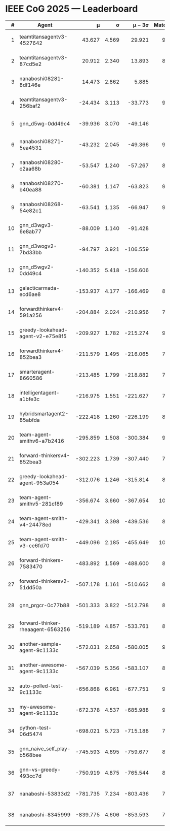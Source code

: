 # IEEE CoG 2025 — Leaderboard

| # | Agent | μ | σ | μ − 3σ | Matches | Updated |
|---:|---|---:|---:|---:|---:|---|
| 1 | teamtitansagentv3-4527642 | 43.627 | 4.569 | 29.921 | 9636 | 2025-08-31 04:01 |
| 2 | teamtitansagentv3-87cd5e2 | 20.912 | 2.340 | 13.893 | 8698 | 2025-08-31 04:01 |
| 3 | nanaboshi08281-8df146e | 14.473 | 2.862 | 5.885 | 376 | 2025-08-31 04:01 |
| 4 | teamtitansagentv3-256baf2 | -24.434 | 3.113 | -33.773 | 9514 | 2025-08-31 04:01 |
| 5 | gnn_d5wg-0dd49c4 | -39.936 | 3.070 | -49.146 | 200 | 2025-08-31 04:01 |
| 6 | nanaboshi08271-5ea4531 | -43.232 | 2.045 | -49.366 | 9438 | 2025-08-31 04:01 |
| 7 | nanaboshi08280-c2aa68b | -53.547 | 1.240 | -57.267 | 8798 | 2025-08-31 04:01 |
| 8 | nanaboshi08270-b40ea88 | -60.381 | 1.147 | -63.823 | 9400 | 2025-08-31 04:01 |
| 9 | nanaboshi08268-54e82c1 | -63.541 | 1.135 | -66.947 | 9160 | 2025-08-31 04:01 |
| 10 | gnn_d3wgv3-6e8ab77 | -88.009 | 1.140 | -91.428 | 258 | 2025-08-31 04:01 |
| 11 | gnn_d3wogv2-7bd33bb | -94.797 | 3.921 | -106.559 | 414 | 2025-08-31 04:01 |
| 12 | gnn_d5wgv2-0dd49c4 | -140.352 | 5.418 | -156.606 | 306 | 2025-08-31 04:01 |
| 13 | galacticarmada-ecd6ae8 | -153.937 | 4.177 | -166.469 | 8780 | 2025-08-31 04:01 |
| 14 | forwardthinkerv4-591a256 | -204.884 | 2.024 | -210.956 | 7808 | 2025-08-31 04:01 |
| 15 | greedy-lookahead-agent-v2-e75e8f5 | -209.927 | 1.782 | -215.274 | 9580 | 2025-08-31 04:01 |
| 16 | forwardthinkerv4-852bea3 | -211.579 | 1.495 | -216.065 | 7639 | 2025-08-31 04:01 |
| 17 | smarteragent-8660586 | -213.485 | 1.799 | -218.882 | 7713 | 2025-08-31 04:01 |
| 18 | intelligentagent-a1bfe3c | -216.975 | 1.551 | -221.627 | 7761 | 2025-08-31 04:01 |
| 19 | hybridsmartagent2-85abfda | -222.418 | 1.260 | -226.199 | 8118 | 2025-08-31 04:01 |
| 20 | team-agent-smithv6-a7b2416 | -295.859 | 1.508 | -300.384 | 9800 | 2025-08-31 04:01 |
| 21 | forward-thinkersv4-852bea3 | -302.223 | 1.739 | -307.440 | 7535 | 2025-08-31 04:01 |
| 22 | greedy-lookahead-agent-953a054 | -312.076 | 1.246 | -315.814 | 8608 | 2025-08-31 04:01 |
| 23 | team-agent-smithv5-281cf89 | -356.674 | 3.660 | -367.654 | 10100 | 2025-08-31 04:01 |
| 24 | team-agent-smith-v4-24478ed | -429.341 | 3.398 | -439.536 | 8718 | 2025-08-31 04:01 |
| 25 | team-agent-smith-v3-ce6fd70 | -449.096 | 2.185 | -455.649 | 10418 | 2025-08-31 04:01 |
| 26 | forward-thinkers-7583470 | -483.892 | 1.569 | -488.600 | 8880 | 2025-08-31 04:01 |
| 27 | forward-thinkersv2-51dd50a | -507.178 | 1.161 | -510.662 | 8496 | 2025-08-31 04:01 |
| 28 | gnn_prgcr-0c77b88 | -501.333 | 3.822 | -512.798 | 8550 | 2025-08-31 04:01 |
| 29 | forward-thinker-rheaagent-6563256 | -519.189 | 4.857 | -533.761 | 8084 | 2025-08-31 04:01 |
| 30 | another-sample-agent-9c1133c | -572.031 | 2.658 | -580.005 | 9320 | 2025-08-31 04:01 |
| 31 | another-awesome-agent-9c1133c | -567.039 | 5.356 | -583.107 | 8800 | 2025-08-31 04:01 |
| 32 | auto-polled-test-9c1133c | -656.868 | 6.961 | -677.751 | 9320 | 2025-08-31 04:01 |
| 33 | my-awesome-agent-9c1133c | -672.378 | 4.537 | -685.988 | 9180 | 2025-08-31 04:01 |
| 34 | python-test-06d5474 | -698.021 | 5.723 | -715.188 | 7840 | 2025-08-31 04:01 |
| 35 | gnn_naive_self_play-b568bee | -745.593 | 4.695 | -759.677 | 8080 | 2025-08-31 04:01 |
| 36 | gnn-vs-greedy-493cc7d | -750.919 | 4.875 | -765.544 | 8180 | 2025-08-31 04:01 |
| 37 | nanaboshi-53833d2 | -781.735 | 7.234 | -803.436 | 7220 | 2025-08-31 04:01 |
| 38 | nanaboshi-8345999 | -839.775 | 4.606 | -853.593 | 7890 | 2025-08-31 04:01 |
